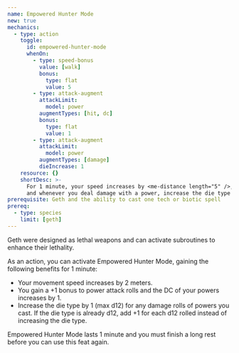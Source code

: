 ```yaml
---
name: Empowered Hunter Mode
new: true
mechanics:
  - type: action
    toggle:
      id: empowered-hunter-mode
      whenOn:
        - type: speed-bonus
          value: [walk]
          bonus:
            type: flat
            value: 5
        - type: attack-augment
          attackLimit:
            model: power
          augmentTypes: [hit, dc]
          bonus:
            type: flat
            value: 1
        - type: attack-augment
          attackLimit:
            model: power
          augmentTypes: [damage]
          dieIncrease: 1
    resource: {}
    shortDesc: >-
      For 1 minute, your speed increases by <me-distance length="5" />, you gain +1 to power attack rolls,
      and whenever you deal damage with a power, increase the die type by 1 (gain +1 if the die is a d12).
prerequisite: Geth and the ability to cast one tech or biotic spell
prereq:
  - type: species
    limit: [geth]
---
```

Geth were designed as lethal weapons and can activate subroutines to enhance their lethality.

As an action, you can activate Empowered Hunter Mode, gaining the following benefits for 1 minute:

- Your movement speed increases by 2 meters.
- You gain a +1 bonus to power attack rolls and the DC of your powers increases by 1.
- Increase the die type by 1 (max d12) for any damage rolls of powers you cast.
If the die type is already d12, add +1 for each d12 rolled instead of increasing the die type.

Empowered Hunter Mode lasts 1 minute and you must finish a long rest before you can use this feat again.
